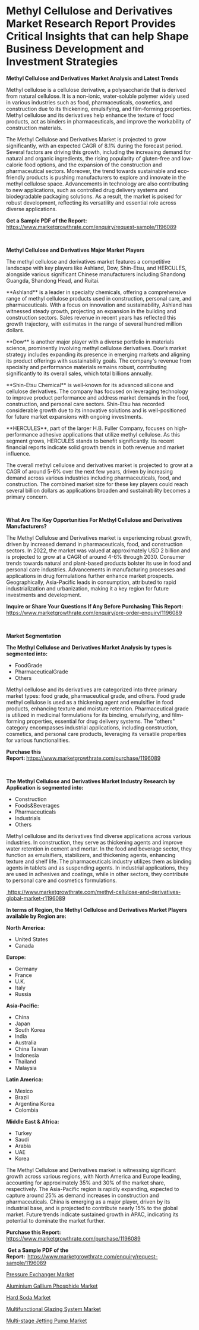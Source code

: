 <p><h1>Methyl Cellulose and Derivatives Market Research Report Provides Critical Insights that can help Shape Business Development and Investment Strategies</h1></p><p><strong>Methyl Cellulose and Derivatives Market Analysis and Latest Trends</strong></p>
<p><p>Methyl cellulose is a cellulose derivative, a polysaccharide that is derived from natural cellulose. It is a non-ionic, water-soluble polymer widely used in various industries such as food, pharmaceuticals, cosmetics, and construction due to its thickening, emulsifying, and film-forming properties. Methyl cellulose and its derivatives help enhance the texture of food products, act as binders in pharmaceuticals, and improve the workability of construction materials.</p><p>The Methyl Cellulose and Derivatives Market is projected to grow significantly, with an expected CAGR of 8.1% during the forecast period. Several factors are driving this growth, including the increasing demand for natural and organic ingredients, the rising popularity of gluten-free and low-calorie food options, and the expansion of the construction and pharmaceutical sectors. Moreover, the trend towards sustainable and eco-friendly products is pushing manufacturers to explore and innovate in the methyl cellulose space. Advancements in technology are also contributing to new applications, such as controlled drug delivery systems and biodegradable packaging solutions. As a result, the market is poised for robust development, reflecting its versatility and essential role across diverse applications.</p></p>
<p><strong>Get a Sample PDF of the Report:&nbsp;</strong> <a href="https://www.marketgrowthrate.com/enquiry/request-sample/1196089">https://www.marketgrowthrate.com/enquiry/request-sample/1196089</a></p>
<p>&nbsp;</p>
<p><strong>Methyl Cellulose and Derivatives Major Market Players</strong></p>
<p><p>The methyl cellulose and derivatives market features a competitive landscape with key players like Ashland, Dow, Shin-Etsu, and HERCULES, alongside various significant Chinese manufacturers including Shandong Guangda, Shandong Head, and Ruitai.</p><p>**Ashland** is a leader in specialty chemicals, offering a comprehensive range of methyl cellulose products used in construction, personal care, and pharmaceuticals. With a focus on innovation and sustainability, Ashland has witnessed steady growth, projecting an expansion in the building and construction sectors. Sales revenue in recent years has reflected this growth trajectory, with estimates in the range of several hundred million dollars.</p><p>**Dow** is another major player with a diverse portfolio in materials science, prominently involving methyl cellulose derivatives. Dow’s market strategy includes expanding its presence in emerging markets and aligning its product offerings with sustainability goals. The company's revenue from specialty and performance materials remains robust, contributing significantly to its overall sales, which total billions annually.</p><p>**Shin-Etsu Chemical** is well-known for its advanced silicone and cellulose derivatives. The company has focused on leveraging technology to improve product performance and address market demands in the food, construction, and personal care sectors. Shin-Etsu has recorded considerable growth due to its innovative solutions and is well-positioned for future market expansions with ongoing investments.</p><p>**HERCULES**, part of the larger H.B. Fuller Company, focuses on high-performance adhesive applications that utilize methyl cellulose. As this segment grows, HERCULES stands to benefit significantly. Its recent financial reports indicate solid growth trends in both revenue and market influence.</p><p>The overall methyl cellulose and derivatives market is projected to grow at a CAGR of around 5-6% over the next few years, driven by increasing demand across various industries including pharmaceuticals, food, and construction. The combined market size for these key players could reach several billion dollars as applications broaden and sustainability becomes a primary concern.</p></p>
<p>&nbsp;</p>
<p><strong>What Are The Key Opportunities For Methyl Cellulose and Derivatives Manufacturers?</strong></p>
<p><p>The Methyl Cellulose and Derivatives market is experiencing robust growth, driven by increased demand in pharmaceuticals, food, and construction sectors. In 2022, the market was valued at approximately USD 2 billion and is projected to grow at a CAGR of around 4-6% through 2030. Consumer trends towards natural and plant-based products bolster its use in food and personal care industries. Advancements in manufacturing processes and applications in drug formulations further enhance market prospects. Geographically, Asia-Pacific leads in consumption, attributed to rapid industrialization and urbanization, making it a key region for future investments and development.</p></p>
<p><strong>Inquire or Share Your Questions If Any Before Purchasing This Report:</strong> <a href="https://www.marketgrowthrate.com/enquiry/pre-order-enquiry/1196089">https://www.marketgrowthrate.com/enquiry/pre-order-enquiry/1196089</a></p>
<p>&nbsp;</p>
<p><strong>Market Segmentation</strong></p>
<p><strong>The Methyl Cellulose and Derivatives Market Analysis by types is segmented into:</strong></p>
<p><ul><li>FoodGrade</li><li>PharmaceuticalGrade</li><li>Others</li></ul></p>
<p><p>Methyl cellulose and its derivatives are categorized into three primary market types: food grade, pharmaceutical grade, and others. Food grade methyl cellulose is used as a thickening agent and emulsifier in food products, enhancing texture and moisture retention. Pharmaceutical grade is utilized in medicinal formulations for its binding, emulsifying, and film-forming properties, essential for drug delivery systems. The "others" category encompasses industrial applications, including construction, cosmetics, and personal care products, leveraging its versatile properties for various functionalities.</p></p>
<p><strong>Purchase this Report:&nbsp;</strong><a href="https://www.marketgrowthrate.com/purchase/1196089">https://www.marketgrowthrate.com/purchase/1196089</a></p>
<p>&nbsp;</p>
<p><strong>The Methyl Cellulose and Derivatives Market Industry Research by Application is segmented into:</strong></p>
<p><ul><li>Construction</li><li>Foods&Beverages</li><li>Pharmaceuticals</li><li>Industrials</li><li>Others</li></ul></p>
<p><p>Methyl cellulose and its derivatives find diverse applications across various industries. In construction, they serve as thickening agents and improve water retention in cement and mortar. In the food and beverage sector, they function as emulsifiers, stabilizers, and thickening agents, enhancing texture and shelf life. The pharmaceuticals industry utilizes them as binding agents in tablets and as suspending agents. In industrial applications, they are used in adhesives and coatings, while in other sectors, they contribute to personal care and cosmetics formulations.</p></p>
<p><a href="https://www.marketgrowthrate.com/methyl-cellulose-and-derivatives-global-market-r1196089">&nbsp;https://www.marketgrowthrate.com/methyl-cellulose-and-derivatives-global-market-r1196089</a></p>
<p><strong>In terms of Region, the Methyl Cellulose and Derivatives Market Players available by Region are:</strong></p>
<p>
    <p> <strong> North America: </strong>
        <ul>
            <li>United States</li>
            <li>Canada</li>
        </ul>
        </p> 
    <p> <strong> Europe: </strong>
        <ul>
            <li>Germany</li>
            <li>France</li>
            <li>U.K.</li>
            <li>Italy</li>
            <li>Russia</li>
        </ul>
        </p> 
    <p> <strong> Asia-Pacific: </strong>
        <ul>
            <li>China</li>
            <li>Japan</li>
            <li>South Korea</li>
            <li>India</li>
            <li>Australia</li>
            <li>China Taiwan</li>
            <li>Indonesia</li>
            <li>Thailand</li>
            <li>Malaysia</li>
        </ul>
        </p> 
    <p> <strong> Latin America: </strong>
        <ul>
            <li>Mexico</li>
            <li>Brazil</li>
            <li>Argentina Korea</li>
            <li>Colombia</li>
        </ul>
        </p> 
    <p> <strong> Middle East & Africa: </strong>
        <ul>
            <li>Turkey</li>
            <li>Saudi</li>
            <li>Arabia</li>
            <li>UAE</li>
            <li>Korea</li>
        </ul>
    </p>
    </p>
<p><p>The Methyl Cellulose and Derivatives market is witnessing significant growth across various regions, with North America and Europe leading, accounting for approximately 35% and 30% of the market share, respectively. The Asia-Pacific region is rapidly expanding, expected to capture around 25% as demand increases in construction and pharmaceuticals. China is emerging as a major player, driven by its industrial base, and is projected to contribute nearly 15% to the global market. Future trends indicate sustained growth in APAC, indicating its potential to dominate the market further.</p></p>
<p><strong>Purchase this Report: </strong><a href="https://www.marketgrowthrate.com/purchase/1196089">https://www.marketgrowthrate.com/purchase/1196089</a></p>
<p>&nbsp;<strong>Get a Sample PDF of the Report:&nbsp;&nbsp;</strong><a href="https://www.marketgrowthrate.com/enquiry/request-sample/1196089">https://www.marketgrowthrate.com/enquiry/request-sample/1196089</a></p>
<p><strong></strong></p>
<p><p><a href="https://issuu.com/reportprime-2/docs/pressure-exchanger-market-size-2030_0ff0a59c1fd8cc">Pressure Exchanger Market</a></p><p><a href="https://github.com/PeterParrish5/Market-Research-Report-List-6/blob/main/aluminium-gallium-phosphide-market.md">Aluminium Gallium Phosphide Market</a></p><p><a href="https://www.linkedin.com/pulse/hard-soda-market-essentials-key-players-demand-drivers-roi-ptdkc">Hard Soda Market</a></p><p><a href="https://medium.com/@cryptoasu_20150/multifunctional-glazing-system-market-trends-and-regional-insights-forecasted-for-period-from-2024-fbe59c7406cc">Multifunctional Glazing System Market</a></p><p><a href="https://issuu.com/reportprime-2/docs/multi-stage-jetting-pump-market-siz_78c5472a62366b">Multi-stage Jetting Pump Market</a></p></p>